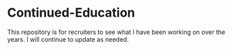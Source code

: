 # Continued-Education
This repository is for recruiters to see what I have been working on over the years.
I will continue to update as needed.
